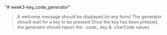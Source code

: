 "# week3-key_code_generator" 

> A welcome message should be displayed (in any form)
> The generator should wait for a key to be pressed
> Once the key has been pressed, the generator should report the:
 .code, .key & .charCode values